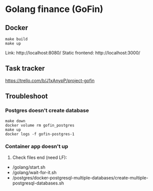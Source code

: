 # Golang finance (GoFin)

## Docker
```
make build
make up
```

Link: http://localhost:8080/
Static frontend: http://localhost:3000/

## Task tracker
https://trello.com/b/J1xAnypP/project-gofin

## Troubleshoot

### Postgres doesn't create database
```
make down
docker volume rm gofin_postgres
make up
docker logs -f gofin-postgres-1
```

### Container app doesn't up
1) Check files end (need LF):
- /golang/start.sh
- /golang/wait-for-it.sh
- /postgres/docker-postgresql-multiple-databases/create-multiple-postgresql-databases.sh